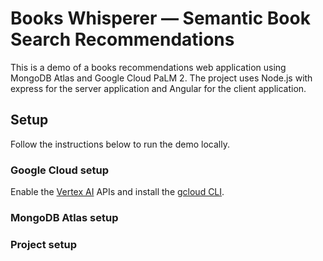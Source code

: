 # Books Whisperer — Semantic Book Search Recommendations

This is a demo of a books recommendations web application using MongoDB Atlas and Google Cloud PaLM 2. The project uses Node.js with express for the server application and Angular for the client application.

## Setup

Follow the instructions below to run the demo locally.

### Google Cloud setup

Enable the [Vertex AI](https://console.cloud.google.com/flows/enableapi?apiid=aiplatform.googleapis.com) APIs and install the [gcloud CLI](https://cloud.google.com/sdk/docs/install).

### MongoDB Atlas setup

### Project setup


